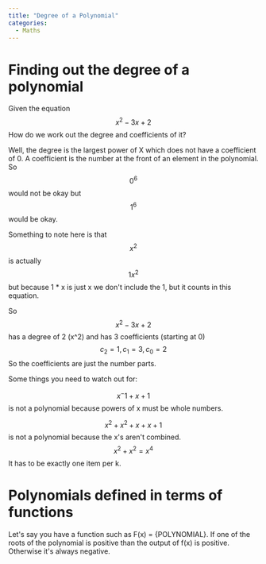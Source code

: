 ```yaml
---
title: "Degree of a Polynomial"
categories:
  - Maths
---
```


# Finding out the degree of a polynomial
Given the equation
$$x^2 - 3x + 2$$
 How do we work out the degree and coefficients of it?

Well, the degree is the largest power of X which does not have a coefficient of 0. A coefficient is the number at the front of an element in the polynomial. So
$$0^6$$
would not be okay but
$$1^6$$
would be okay.

Something to note here is that $$x^2$$ is actually 
$$1x^2$$
but because 1 * x is just x we don't include the 1, but it counts in this equation.

So
$$x^2 - 3x + 2$$
has a degree of 2 (x^2) and has 3 coefficients (starting at 0)
$$c_2 = 1, c_1 = 3, c_0 = 2$$
So the coefficients are just the number parts.

Some things you need to watch out for:

$$x^-1 + x + 1 $$
is not a polynomial because powers of x must be whole numbers.

$$x^2 + x^2 + x + x + 1$$
is not a polynomial because the x's aren't combined.
$$x^2+x^2 = x^4$$
It has to be exactly one item per k.

# Polynomials defined in terms of functions
Let's say you have a function such as F(x) = {POLYNOMIAL}.
If one of the roots of the polynomial is positive than the output of f(x) is positive. Otherwise it's always negative.
